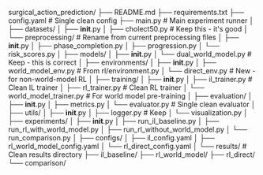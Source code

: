 surgical_action_prediction/
├── README.md
├── requirements.txt
├── config.yaml                    # Single clean config
├── main.py                       # Main experiment runner
│
├── datasets/
│   ├── __init__.py
│   ├── cholect50.py              # Keep this - it's good
│   └── preprocessing/            # Rename from current preprocessing files
│       ├── __init__.py
│       ├── phase_completion.py
│       ├── progression.py
│       └── risk_scores.py
│
├── models/
│   ├── __init__.py
│   └── dual_world_model.py       # Keep - this is correct
│
├── environments/
│   ├── __init__.py
│   ├── world_model_env.py        # From rl/environment.py
│   └── direct_env.py             # New - for non-world-model RL
│
├── training/
│   ├── __init__.py
│   ├── il_trainer.py             # Clean IL trainer
│   ├── rl_trainer.py             # Clean RL trainer
│   └── world_model_trainer.py    # For world model pre-training
│
├── evaluation/
│   ├── __init__.py
│   ├── metrics.py
│   └── evaluator.py              # Single clean evaluator
│
├── utils/
│   ├── __init__.py
│   ├── logger.py                 # Keep
│   └── visualization.py
│
├── experiments/
│   ├── __init__.py
│   ├── run_il_baseline.py
│   ├── run_rl_with_world_model.py
│   ├── run_rl_without_world_model.py
│   └── run_comparison.py
│
├── configs/
│   ├── il_config.yaml
│   ├── rl_world_model_config.yaml
│   └── rl_direct_config.yaml
│
└── results/                      # Clean results directory
    ├── il_baseline/
    ├── rl_world_model/
    ├── rl_direct/
    └── comparison/